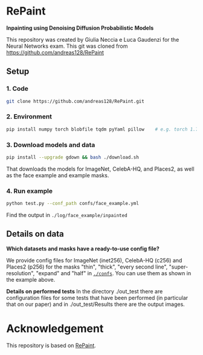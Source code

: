 # RePaint
**Inpainting using Denoising Diffusion Probabilistic Models**



This repository was created by Giulia Neccia e Luca Gaudenzi for the Neural Networks exam.
This git was cloned from https://github.com/andreas128/RePaint
## Setup

### 1. Code

```bash
git clone https://github.com/andreas128/RePaint.git
```

### 2. Environment
```bash
pip install numpy torch blobfile tqdm pyYaml pillow    # e.g. torch 1.7.1+cu110.
```

### 3. Download models and data

```bash
pip install --upgrade gdown && bash ./download.sh
```

That downloads the models for ImageNet, CelebA-HQ, and Places2, as well as the face example and example masks.


### 4. Run example
```bash
python test.py --conf_path confs/face_example.yml
```
Find the output in `./log/face_example/inpainted`






## Details on data

**Which datasets and masks have a ready-to-use config file?**

We provide config files for ImageNet (inet256), CelebA-HQ (c256) and Places2 (p256) for the masks "thin", "thick", "every second line", "super-resolution", "expand" and "half" in [`./confs`](https://github.com/andreas128/RePaint/tree/main/confs). You can use them as shown in the example above.

**Details on performed tests**
In the directory ./out_test there are configuration files for some tests that have been performed (in particular that on our paper) and in ./out_test/Results there are the output images.





# Acknowledgement



This repository is based on [RePaint](https://github.com/andreas128/RePaint).
